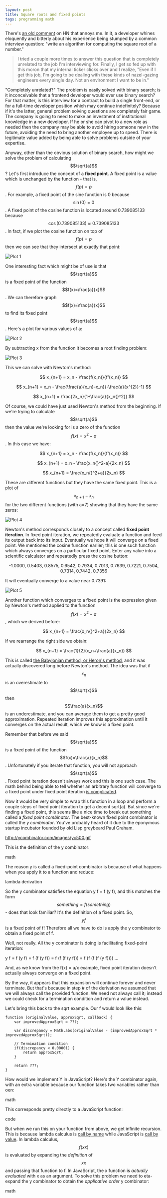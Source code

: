 ```yaml
---
layout: post
title: Square roots and fixed points
tags: programming math
---
```


There's [an old comment](https://news.ycombinator.com/item?id=571090) on HN that annoys me. In it, a developer whines eloquently and bitterly about his experience being stumped by a common interview question: "write an algorithm for computing the square root of a number." 

> I tried a couple more times to answer this question that is completely unrelated to the job I'm interviewing for. Finally, I get so fed up with this moron that my internal ticker clicks over and I realize, "Even if I get this job, I'm going to be dealing with these kinds of nazel-gazing engineers every single day. Not an environment I want to be in."

"Completely unrelated?" The problem is easily solved with binary search; is it inconceivable that a frontend developer would ever use binary search? For that matter, is this interview for a contract to build a single front-end, or for a full-time developer position which may continue indefinitely? Because if it's the latter, general problem solving questions are completely fair game. The company is going to need to make an investment of institutional knowledge in a new developer. If he or she can pivot to a new role as needed then the company may be able to avoid hiring someone new in the future, avoiding the need to bring another employee up to speed. There is legitimate value added by being able to solve problems outside of your expertise.

Anyway, other than the obvious solution of binary search, how might we solve the problem of calculating $$\sqrt{a}$$? Let's first introduce the concept of a **fixed point**. A fixed point is a value which is unchanged by the function - that is, $$f(p) = p$$. For example, a fixed point of the sine function is 0 because $$\sin(0)=0$$. A fixed point of the cosine function is located around 0.739085133 because $$\cos(0.739085133)\approx0.739085133$$. In fact, if we plot the cosine function on top of $$f(p) = p$$ then we can see that they intersect at exactly that point:

![Plot 1](/images/plot-0.svg)

One interesting fact which might be of use is that $$\sqrt{a}$$ is a fixed point of the function $$f(x)=\frac{a}{x}$$. We can therefore graph $$f(x)=\frac{a}{x}$$ to find its fixed point $$\sqrt{a}$$. Here's a plot for various values of a:

![Plot 2](/images/plot-1.svg)

By subtracting x from the function it becomes a root finding problem:

![Plot 3](/images/plot-2.svg)

This we can solve with Newton's method:

$$ x_{n+1} = x_n - \frac{f(x_n)}{f'(x_n)} $$

$$ x_{n+1} = x_n - \frac{\frac{a}{x_n}-x_n}{-\frac{a}{x^{2}}-1} $$

$$ x_{n+1} = \frac{2x_n}{1+\frac{a}{x_n{}^2}} $$

Of course, we could have just used Newton's method from the beginning. If we're trying to calculate $$\sqrt{a}$$ then the value we're looking for is a zero of the function $$f(x)=x^{2}-a$$. In this case we have:

$$ x_{n+1} = x_n - \frac{f(x_n)}{f'(x_n)} $$

$$ x_{n+1} = x_n - \frac{x_n{}^2-a}{2x_n} $$

$$ x_{n+1} = \frac{x_n{}^2+a}{2x_n} $$

These are different functions but they have the same fixed point. This is a plot of $$ x_{n+1} - x_n $$ for the two different functions (with a=7) showing that they have the same zeros:

![Plot 4](/images/plot-3.svg)

Newton's method corresponds closely to a concept called **fixed point iteration**. In fixed point iteration, we repeatedly evaluate a function and feed its output back into its input. Eventually we hope it will converge on a fixed point. We mentioned the cosine function earlier; this is one such function which always converges on a particular fixed point. Enter any value into a scientific calculator and repeatedly press the cosine button:

<p style="text-align:center">-1.0000, 0.5403, 0.8575, 0.6542, 0.7934, 0.7013, 0.7639, 0.7221, 0.7504, 0.7314, 0.7442, 0.7356</p>

It will eventually converge to a value near 0.7391:

![Plot 5](https://upload.wikimedia.org/wikipedia/commons/e/ea/Cosine_fixed_point.svg)

Another function which converges to a fixed point is the expression given by Newton's method applied to the function $$f(x)=x^2-a$$, which we derived before:

$$ x_{n+1} = \frac{x_n{}^2+a}{2x_n} $$

If we rearrange the right side we obtain:

$$ x_{n+1} = \frac{1}{2}(x_n+\frac{a}{x_n}) $$

This is called [the Babylonian method, or Heron's method](https://en.wikipedia.org/wiki/Methods_of_computing_square_roots#Babylonian_method), and it was actually discovered long before Newton's method. The idea was that if $$x_n$$ is an overestimate to $$\sqrt{x}$$ then $$\frac{a}{x_n}$$ is an underestimate, and you can average them to get a pretty good approximation. Repeated iteration improves this approximation until it converges on the actual result, which we know is a fixed point.

Remember that before we said $$\sqrt{a}$$ is a fixed point of the function $$f(x)=\frac{a}{x_n}$$. Unfortunately if you iterate that function, you will not approach $$\sqrt{a}$$. Fixed point iteration doesn't always work and this is one such case. The math behind being able to tell whether an arbitrary function will converge to a fixed point under fixed point iteration [is complicated](https://en.wikipedia.org/wiki/Fixed-point_theorem). 

Now it would be very simple to wrap this function in a loop and perform a couple steps of fixed point iteration to get a decent sqrt(a). But since we're finding a fixed point, this seems like a nice time to break out something called a *fixed point combinator*. The best-known fixed point combinator is called the *y combinator*. You've probably heard of it due to the eponymous startup incubator founded by old Lisp greybeard Paul Graham.

http://ycombinator.com/images/yc500.gif

This is the definition of the y combinator:

math

The reason y is called a fixed-point combinator is because of what happens when you apply it to a function and reduce:

lambda derivation

So the y combinator satisfies the equation y f = f (y f), and this matches the form $$something = f (something)$$ - does that look familiar? It's the definition of a fixed point. So, $$y f$$ is a fixed point of f! Therefore all we have to do is apply the y combinator to obtain a fixed point of f. 

Well, not really. All the y combinator is doing is facilitating fixed-point iteration:

y f = f (y f)
    = f (f (y f))
    = f (f (f (y f)))
    = f (f (f (f (y f))))
    ...

And, as we know from the f(x) = a/x example, fixed point iteration doesn't actually always converge on a fixed point.

By the way, it appears that this expansion will continue forever and never terminate. But that's because in step # of the derivation we assumed that we will always call the provided function. We need not always call it; instead we could check for a termination condition and return a value instead. 

Let's bring this back to the sqrt example. Our f would look like this:

    function (originalValue, approxSqrt, callback) {
        var improvedApproxSqrt = ???;

        var discrepancy = Math.abs(originalValue - (improvedApproxSqrt * improvedApproxSqrt));

        // Termination condition
        if(discrepancy < 0.00001) {
            return approxSqrt;
        }

        return ???;
    }

How would we implement Y in JavaScript? Here's the Y combinator again, with an extra variable because our function takes two variables rather than oen:

math

This corresponds pretty directly to a JavaScript function:

code

But when we run this on your function from above, we get infinite recursion. This is because lambda calculus is [call by name](https://en.wikipedia.org/wiki/Call_by_name) while JavaScript is [call by value](https://en.wikipedia.org/wiki/Call_by_value). In lambda calculus, $$f (x x)$$ is evaluated by expanding the *definition* of $$x x$$ and passing that function to f. In JavaScript, the x function is *actually evaluated* with x as an argument. To solve this problem we need to eta-expand the y combinator to obtain the *applicative order* y combinator:

math